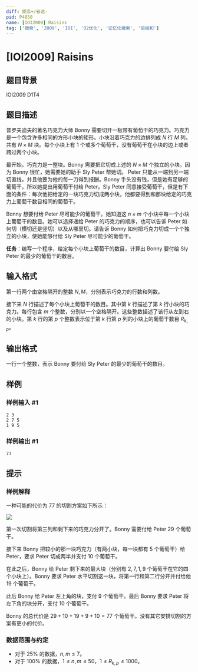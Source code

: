 ```yaml
---
diff: 提高+/省选-
pid: P4850
name: [IOI2009] Raisins
tag: ['搜索', '2009', 'IOI', 'O2优化', '记忆化搜索', '前缀和']
---
```

# [IOI2009] Raisins
## 题目背景

IOI2009 D1T4
## 题目描述

普罗夫迪夫的著名巧克力大师 Bonny 需要切开一板带有葡萄干的巧克力。巧克力是一个包含许多相同的方形小块的矩形。小块沿着巧克力的边排列成 $N$ 行 $M$ 列，共有 $N\times M$ 块。每个小块上有 $1$ 个或多个葡萄干，没有葡萄干在小块的边上或者跨过两个小块。

最开始，巧克力是一整块。Bonny 需要把它切成上述的 $N\times M$ 个独立的小块。因为 Bonny 很忙，她需要她的助手 Sly Peter 帮她切。
Peter 只能从一端到另一端切直线，并且他要为他的每一刀得到报酬。Bonny 手头没有钱，但是她有足够的葡萄干，所以她提出用葡萄干付给 Peter。Sly Peter 同意接受葡萄干，但是有下面的条件：每次他把给定的一块巧克力切成两小块，他都要得到和那块给定的巧克力上葡萄干数目相同的葡萄干。

Bonny 想要付给 Peter 尽可能少的葡萄干。她知道这 $n\times m$ 个小块中每一个小块上葡萄干的数目。她可以选择递给 Peter 的巧克力的顺序，也可以告诉 Peter 如何切（横切还是竖切）以及从哪里切。请告诉 Bonny 如何把巧克力切成一个个独立的小块，使她能够付给 Sly Peter 尽可能少的葡萄干。

**任务**：编写一个程序，给定每个小块上葡萄干的数目，计算出 Bonny 要付给 Sly Peter 的最少的葡萄干的数目。
## 输入格式

第一行两个由空格隔开的整数 $N, M$，分别表示巧克力的行数和列数。

接下来 $N$ 行描述了每个小块上葡萄干的数目。其中第 $k$ 行描述了第 $k$ 行小块的巧克力。每行包含 $m$ 个整数，分别以一个空格隔开。这些整数描述了该行从左到右的小块。第 $k$ 行的第 $p$ 个整数表示位于第 $k$ 行第 $p$ 列的小块上的葡萄干数目 $R_{k, p}$。
## 输出格式

一行一个整数，表示 Bonny 要付给 Sly Peter 的最少的葡萄干的数目。
## 样例

### 样例输入 #1
```
2 3
2 7 5
1 9 5

```
### 样例输出 #1
```
77

```
## 提示

### 样例解释

一种可能的代价为 $77$ 的切割方案如下所示：

![](https://cdn.luogu.com.cn/upload/image_hosting/zg74ypip.png)

第一次切割将第三列和剩下来的巧克力分开了。Bonny 需要付给 Peter $29$ 个葡萄干。

接下来 Bonny 把较小的那一块巧克力（有两小块，每一块都有 $5$ 个葡萄干）给 Peter，要求 Peter 切成两半并支付 $10$ 个葡萄干。

在此之后，Bonny 给 Peter 剩下来的最大块（分别有 $2,  7, 1, 9$ 个葡萄干在它的四个小块上）。Bonny 要求 Peter 水平切割这一块，将第一行和第二行分开并付给他 $19$ 个葡萄干。

此后 Bonny 给 Peter 左上角的块，支付 $9$ 个葡萄干。最后 Bonny 要求 Peter 将左下角的块分开，支付 $10$ 个葡萄干。

Bonny 的总代价是 $29 + 10 + 19 + 9 + 10 = 77$ 个葡萄干。没有其它安排切割的方案有更小的代价。

### 数据范围与约定

- 对于 $25\%$ 的数据，$n,m\leq 7$。
- 对于 $100\%$ 的数据，$1\leq n,m\leq 50$，$1\leq R_{k, p}\leq 1000$。
